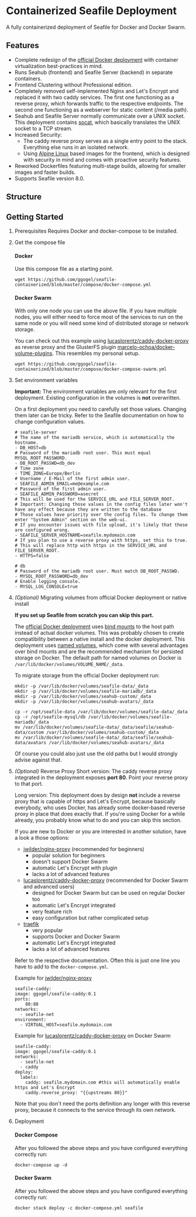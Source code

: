 # Containerized Seafile Deployment
A fully containerized deployment of Seafile for Docker and Docker Swarm.

## Features
- Complete redesign of the [official Docker deployment](https://manual.seafile.com/docker/deploy%20seafile%20with%20docker/) with container virtualization best-practices in mind.
- Runs Seahub (frontend) and Seafile Server (backend) in separate containers.
- Frontend Clustering without Professional edition.
- Completely removed self-implemented Nginx and Let's Encrypt and replaced it with two caddy services. The first one functioning as a reverse proxy, which forwards traffic to the respective endpoints. The second one functioning as a webserver for static content (/media path).
- Seahub and Seafile Server normally communicate over a UNIX socket. This deployment contains [socat](https://www.redhat.com/sysadmin/getting-started-socat), which basically translates the UNIX socket to a TCP stream.
- Increased Security:
    - The caddy reverse proxy serves as a single entry point to the stack. Everything else runs in an isolated network.
    - Using [Alpine Linux](https://alpinelinux.org/about/) based images for the frontend, which is designed with security in mind and comes with proactive security features.
- Reworked Dockerfiles featuring multi-stage builds, allowing for smaller images and faster builds.
- Supports Seafile version 8.0.

## Structure


## Getting Started
1. Prerequisites
    Requires Docker and docker-compose to be installed.
2. Get the compose file
    
    #### Docker
   Use this compose file as a starting point.
    ```
    wget https://github.com/ggogel/seafile-containerized/blob/master/compose/docker-compose.yml
    ```
    #### Docker Swarm
    With only one node you can use the above file. If you have multiple nodes, you will either need to force most of the services to run on the same node or you will need some kind of distributed storage or network storage.
    
    You can check out this example using [lucaslorentz/caddy-docker-proxy](https://manual.seafile.com/docker/deploy%20seafile%20with%20docker/) as reverse proxy and the GlusterFS plugin [marcelo-ochoa/docker-volume-plugins](https://github.com/marcelo-ochoa/docker-volume-plugins). This resembles my personal setup.

    ```
    wget https://github.com/ggogel/seafile-containerized/blob/master/compose/docker-compose-swarm.yml
    ```

3. Set environment variables

    **Important:** The environment variables are only relevant for the first deployment. Existing configuration in the volumes is **not** overwritten.

    On a first deployment you need to carefully set those values. Changing them later can be tricky. Refer to the Seafile documentation on how to change configuration values.
    ```
    # seafile-server
    # The name of the mariadb service, which is automatically the hostname.
    - DB_HOST=db 
    # Password of the mariadb root user. This must equal MYSQL_ROOT_PASSWORD.
    - DB_ROOT_PASSWD=db_dev
    # Time zone
    - TIME_ZONE=Europe/Berlin
    # Username / E-Mail of the first admin user.
    - SEAFILE_ADMIN_EMAIL=me@example.com
    # Password of the first admin user.
    - SEAFILE_ADMIN_PASSWORD=asecret
    # This will be used for the SERVICE_URL and FILE_SERVER_ROOT. 
    # Important: Changing those values in the config files later won't have any effect because they are written to the database
    # Those values have priority over the config files. To change them enter "System Admin" section on the web-ui.
    # If you encounter issues with file upload, it's likely that those are configured wrong.
    - SEAFILE_SERVER_HOSTNAME=seafile.mydomain.com 
    # If you plan to use a reverse proxy with https, set this to true. 
    # This will replace http with https in the SERVICE_URL and FILE_SERVER_ROOT.
    - HTTPS=false

    # db
    # Password of the mariadb root user. Must match DB_ROOT_PASSWD.
    - MYSQL_ROOT_PASSWORD=db_dev
    # Enable logging console.
    - MYSQL_LOG_CONSOLE=true
    ```

4. *(Optional)* Migrating volumes from official Docker deployment or native install

    **If you set up Seafile from scratch you can skip this part.**

    The [official Docker deployment](https://manual.seafile.com/docker/deploy%20seafile%20with%20docker/) uses [bind mounts](https://docs.docker.com/storage/bind-mounts/) to the host path instead of actual docker volumes. This was probably chosen to create compatibility between a native install and the docker deployment. This deployment uses [named volumes](https://docs.docker.com/storage/volumes/), which come with several advantages over bind mounts and are the recommended mechanism for persisted storage on Docker. The default path for named volumes on Docker is `/var/lib/docker/volumes/VOLUME_NAME/_data`.

    To migrate storage from the official Docker deployment run:
    ```
    mkdir -p /var/lib/docker/volumes/seafile-data/_data
    mkdir -p /var/lib/docker/volumes/seafile-mariadb/_data
    mkdir -p /var/lib/docker/volumes/seahub-custom/_data
    mkdir -p /var/lib/docker/volumes/seahub-avatars/_data

    cp -r /opt/seafile-data /var/lib/docker/volumes/seafile-data/_data
    cp -r /opt/seafile-mysql/db /var/lib/docker/volumes/seafile-mariadb/_data
    mv /var/lib/docker/volumes/seafile-data/_data/seafile/seahub-data/custom /var/lib/docker/volumes/seahub-custom/_data
    mv /var/lib/docker/volumes/seafile-data/_data/seafile/seahub-data/avatars /var/lib/docker/volumes/seahub-avatars/_data

    ```
    Of course you could also just use the old paths but I would strongly advise against that.

5. *(Optional)* Reverse Proxy
    Short version:
    The caddy reverse proxy integrated in the deployment exposes **port 80**. Point your reverse proxy to that port.
    
    Long version:
    This deployment does by design **not** include a reverse proxy that is capable of https and Let's Encrypt, because basically everybody, who uses Docker, has already some docker-based reverse proxy in place that does exactly that. If you're using Docker for a while already, you probably know what to do and you can skip this section.

    If you are new to Docker or you are interested in another solution, have a look a those options:
    - [jwilder/nginx-proxy](https://github.com/nginx-proxy/nginx-proxy) (recommended for beginners)
        - popular solution for beginners
        - doesn't support Docker Swarm
        - automatic Let's Encrypt with plugin
        - lacks a lot of advanced features
    - [lucaslorentz/caddy-docker-proxy](https://manual.seafile.com/docker/deploy%20seafile%20with%20docker/) (recommended for Docker Swarm and advanced users)
        - designed for Docker Swarm but can be used on regular Docker too
        - automatic Let's Encrypt integrated
        - very feature rich
        - easy configuration but rather complicated setup
    - [traefik](https://doc.traefik.io/traefik/providers/docker/) 
        - very popular
        - supports Docker and Docker Swarm
        - automatic Let's Encrypt integrated
        - lacks a lot of advanced features
    

    Refer to the respective documentation. Often this is just one line you have to add to the `docker-compose.yml`. 

    Example for [jwilder/nginx-proxy](https://github.com/nginx-proxy/nginx-proxy)
    ```
    seafile-caddy:
    image: ggogel/seafile-caddy:0.1
    ports:
        80:80
    networks:
      - seafile-net
    environment:
      - VIRTUAL_HOST=seafile.mydomain.com
    ```

    Example for [lucaslorentz/caddy-docker-proxy](https://manual.seafile.com/docker/deploy%20seafile%20with%20docker/) on Docker Swarm
    ```
    seafile-caddy:
    image: ggogel/seafile-caddy:0.1
    networks:
      - seafile-net
      - caddy
    deploy:
      labels:
        caddy: seafile.mydomain.com #this will automatically enable https and Let's Encrypt
        caddy.reverse_proxy: "{{upstreams 80}}"
    ```
    Note that you don't need the ports definition any longer with this reverse proxy, because it connects to the service through its own network.

6. Deployment
    
    #### Docker Compose
    After you followed the above steps and you have configured everything correctly run:
    ```
    docker-compose up -d
    ```
    #### Docker Swarm
    After you followed the above steps and you have configured everything correctly run:
    ```
    docker stack deploy -c docker-compose.yml seafile
    ```
